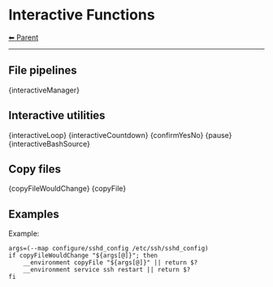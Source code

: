 # Interactive Functions

<!-- TEMPLATE header 2 -->
[⬅ Parent ](../)
<hr />

## File pipelines

{interactiveManager}

## Interactive utilities

{interactiveLoop}
{interactiveCountdown}
{confirmYesNo} 
{pause}
{interactiveBashSource}

## Copy files

{copyFileWouldChange} {copyFile}


## Examples

Example:

    args=(--map configure/sshd_config /etc/ssh/sshd_config)
    if copyFileWouldChange "${args[@]}"; then
        __environment copyFile "${args[@]}" || return $?
        __environment service ssh restart || return $?
    fi
